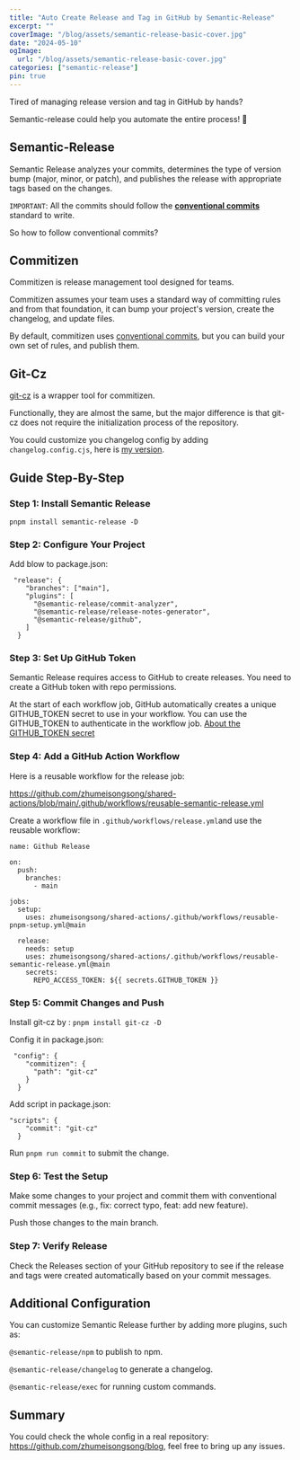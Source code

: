 ```yaml
---
title: "Auto Create Release and Tag in GitHub by Semantic-Release"
excerpt: ""
coverImage: "/blog/assets/semantic-release-basic-cover.jpg"
date: "2024-05-10"
ogImage:
  url: "/blog/assets/semantic-release-basic-cover.jpg"
categories: ["semantic-release"]
pin: true
---
```


Tired of managing release version and tag in GitHub by hands?

Semantic-release could help you automate the entire process! 🚀

## Semantic-Release

Semantic Release analyzes your commits, determines the type of version bump (major, minor, or patch), and publishes the release with appropriate tags based on the changes.

`IMPORTANT`: All the commits should follow the **[conventional commits](https://www.conventionalcommits.org)** standard to write.

So how to follow conventional commits?

## Commitizen

Commitizen is release management tool designed for teams.

Commitizen assumes your team uses a standard way of committing rules and from that foundation, it can bump your project's version, create the changelog, and update files.

By default, commitizen uses [conventional commits](https://www.conventionalcommits.org), but you can build your own set of rules, and publish them.

## Git-Cz

[git-cz](https://github.com/streamich/git-cz) is a wrapper tool for commitizen.

Functionally, they are almost the same, but the major difference is that git-cz does not require the initialization process of the repository.

You could customize you changelog config by adding `changelog.config.cjs`, here is [my version](https://www.npmjs.com/package/@zhumeisong/git-cz-config).


## Guide Step-By-Step

### Step 1: Install Semantic Release

`pnpm install semantic-release -D`

### Step 2: Configure Your Project

Add blow to package.json:

```
 "release": {
    "branches": ["main"],
    "plugins": [
      "@semantic-release/commit-analyzer",
      "@semantic-release/release-notes-generator",
      "@semantic-release/github",
    ]
  }

```

### Step 3: Set Up GitHub Token

Semantic Release requires access to GitHub to create releases. You need to create a GitHub token with repo permissions.

At the start of each workflow job, GitHub automatically creates a unique GITHUB_TOKEN secret to use in your workflow. You can use the GITHUB_TOKEN to authenticate in the workflow job. [About the GITHUB_TOKEN secret](https://docs.github.com/en/actions/security-for-github-actions/security-guides/automatic-token-authentication#about-the-github_token-secret)



### Step 4: Add a GitHub Action Workflow

Here is a reusable workflow for the release job: 

https://github.com/zhumeisongsong/shared-actions/blob/main/.github/workflows/reusable-semantic-release.yml

Create a workflow file in `.github/workflows/release.yml`and use the reusable workflow:

```
name: Github Release

on:
  push:
    branches:
      - main

jobs:
  setup:
    uses: zhumeisongsong/shared-actions/.github/workflows/reusable-pnpm-setup.yml@main

  release:
    needs: setup
    uses: zhumeisongsong/shared-actions/.github/workflows/reusable-semantic-release.yml@main
    secrets:
      REPO_ACCESS_TOKEN: ${{ secrets.GITHUB_TOKEN }}
```

### Step 5: Commit Changes and Push

Install git-cz by : `pnpm install git-cz -D`

Config it in package.json:
```
 "config": {
    "commitizen": {
      "path": "git-cz"
    }
  }
```

Add script in package.json:

```
"scripts": {
    "commit": "git-cz"
  }
```

Run `pnpm run commit` to submit the change.

### Step 6: Test the Setup

Make some changes to your project and commit them with conventional commit messages (e.g., fix: correct typo, feat: add new feature).

Push those changes to the main branch.

### Step 7: Verify Release

Check the Releases section of your GitHub repository to see if the release and tags were created automatically based on your commit messages.

## Additional Configuration
You can customize Semantic Release further by adding more plugins, such as:

`@semantic-release/npm` to publish to npm.

`@semantic-release/changelog` to generate a changelog.

`@semantic-release/exec` for running custom commands.

## Summary

You could check the whole config in a real repository: https://github.com/zhumeisongsong/blog, feel free to bring up any issues.
